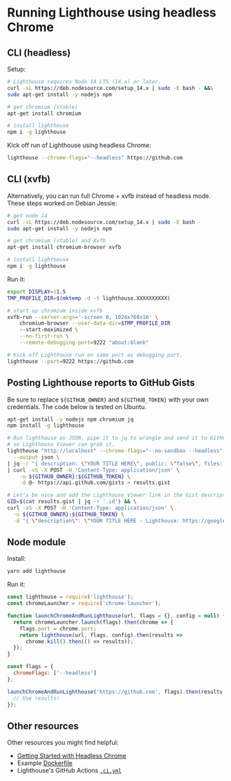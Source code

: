 # Running Lighthouse using headless Chrome

## CLI (headless)

Setup:

```sh
# Lighthouse requires Node 14 LTS (14.x) or later.
curl -sL https://deb.nodesource.com/setup_14.x | sudo -E bash - &&\
sudo apt-get install -y nodejs npm

# get chromium (stable)
apt-get install chromium

# install lighthouse
npm i -g lighthouse
```

Kick off run of Lighthouse using headless Chrome:

```sh
lighthouse --chrome-flags="--headless" https://github.com
```

## CLI (xvfb)

Alternatively, you can run full Chrome + xvfb instead of headless mode. These steps worked on Debian Jessie:

```sh
# get node 14
curl -sL https://deb.nodesource.com/setup_14.x | sudo -E bash -
sudo apt-get install -y nodejs npm

# get chromium (stable) and Xvfb
apt-get install chromium-browser xvfb

# install lighthouse
npm i -g lighthouse
```

Run it:

```sh
export DISPLAY=:1.5
TMP_PROFILE_DIR=$(mktemp -d -t lighthouse.XXXXXXXXXX)

# start up chromium inside xvfb
xvfb-run --server-args='-screen 0, 1024x768x16' \
    chromium-browser --user-data-dir=$TMP_PROFILE_DIR
    --start-maximized \
    --no-first-run \
    --remote-debugging-port=9222 "about:blank"

# Kick off Lighthouse run on same port as debugging port.
lighthouse --port=9222 https://github.com
```

## Posting Lighthouse reports to GitHub Gists

Be sure to replace `${GITHUB_OWNER}` and `${GITHUB_TOKEN}` with your own credentials. The code below is tested on Ubuntu. 

```sh
apt-get install -y nodejs npm chromium jq
npm install -g lighthouse

# Run lighthouse as JSON, pipe it to jq to wrangle and send it to GitHub Gist via curl 
# so Lighthouse Viewer can grab it. 
lighthouse "http://localhost" --chrome-flags="--no-sandbox --headless" \
  --output json \
| jq -r "{ description: \"YOUR TITLE HERE\", public: \"false\", files: {\"$(date "+%Y%m%d").lighthouse.report.json\": {content: (. | tostring) }}}" \
| curl -sS -X POST -H 'Content-Type: application/json' \
    -u ${GITHUB_OWNER}:${GITHUB_TOKEN} \
    -d @- https://api.github.com/gists > results.gist

# Let's be nice and add the Lighthouse Viewer link in the Gist description.
GID=$(cat results.gist | jq -r '.id') && \
curl -sS -X POST -H 'Content-Type: application/json' \
  -u ${GITHUB_OWNER}:${GITHUB_TOKEN} \
  -d "{ \"description\": \"YOUR TITLE HERE - Lighthouse: https://googlechrome.github.io/lighthouse/viewer/?gist=${GID}\" }" "https://api.github.com/gists/${GID}" > updated.gist
```

## Node module

Install:

```sh
yarn add lighthouse
```

Run it:

```javascript
const lighthouse = require('lighthouse');
const chromeLauncher = require('chrome-launcher');

function launchChromeAndRunLighthouse(url, flags = {}, config = null) {
  return chromeLauncher.launch(flags).then(chrome => {
    flags.port = chrome.port;
    return lighthouse(url, flags, config).then(results =>
      chrome.kill().then(() => results));
  });
}

const flags = {
  chromeFlags: ['--headless']
};

launchChromeAndRunLighthouse('https://github.com', flags).then(results => {
  // Use results!
});
```

## Other resources

Other resources you might find helpful:

- [Getting Started with Headless Chrome](https://developers.google.com/web/updates/2017/04/headless-chrome)
- Example [Dockerfile](https://github.com/ebidel/lighthouse-ci/blob/master/builder/Dockerfile)
- Lighthouse's GitHub Actions [`.ci.yml`](https://github.com/GoogleChrome/lighthouse/blob/master/.github/workflows/ci.yml)
